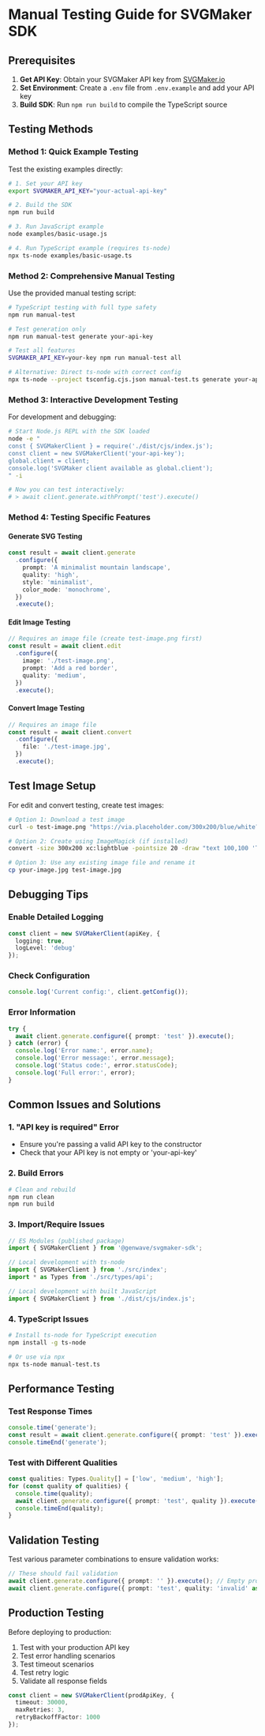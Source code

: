 # Manual Testing Guide for SVGMaker SDK

## Prerequisites

1. **Get API Key**: Obtain your SVGMaker API key from [SVGMaker.io](https://svgmaker.io)
2. **Set Environment**: Create a `.env` file from `.env.example` and add your API key
3. **Build SDK**: Run `npm run build` to compile the TypeScript source

## Testing Methods

### Method 1: Quick Example Testing

Test the existing examples directly:

```bash
# 1. Set your API key
export SVGMAKER_API_KEY="your-actual-api-key"

# 2. Build the SDK
npm run build

# 3. Run JavaScript example
node examples/basic-usage.js

# 4. Run TypeScript example (requires ts-node)
npx ts-node examples/basic-usage.ts
```

### Method 2: Comprehensive Manual Testing

Use the provided manual testing script:

```bash
# TypeScript testing with full type safety
npm run manual-test

# Test generation only
npm run manual-test generate your-api-key

# Test all features
SVGMAKER_API_KEY=your-key npm run manual-test all

# Alternative: Direct ts-node with correct config
npx ts-node --project tsconfig.cjs.json manual-test.ts generate your-api-key
```

### Method 3: Interactive Development Testing

For development and debugging:

```bash
# Start Node.js REPL with the SDK loaded
node -e "
const { SVGMakerClient } = require('./dist/cjs/index.js');
const client = new SVGMakerClient('your-api-key');
global.client = client;
console.log('SVGMaker client available as global.client');
" -i

# Now you can test interactively:
# > await client.generate.withPrompt('test').execute()
```

### Method 4: Testing Specific Features

#### Generate SVG Testing
```typescript
const result = await client.generate
  .configure({
    prompt: 'A minimalist mountain landscape',
    quality: 'high',
    style: 'minimalist',
    color_mode: 'monochrome',
  })
  .execute();
```

#### Edit Image Testing
```typescript
// Requires an image file (create test-image.png first)
const result = await client.edit
  .configure({
    image: './test-image.png',
    prompt: 'Add a red border',
    quality: 'medium',
  })
  .execute();
```

#### Convert Image Testing
```typescript
// Requires an image file
const result = await client.convert
  .configure({
    file: './test-image.jpg',
  })
  .execute();
```

## Test Image Setup

For edit and convert testing, create test images:

```bash
# Option 1: Download a test image
curl -o test-image.png "https://via.placeholder.com/300x200/blue/white?text=Test+Image"

# Option 2: Create using ImageMagick (if installed)
convert -size 300x200 xc:lightblue -pointsize 20 -draw "text 100,100 'Test Image'" test-image.png

# Option 3: Use any existing image file and rename it
cp your-image.jpg test-image.jpg
```

## Debugging Tips

### Enable Detailed Logging
```typescript
const client = new SVGMakerClient(apiKey, {
  logging: true,
  logLevel: 'debug'
});
```

### Check Configuration
```typescript
console.log('Current config:', client.getConfig());
```

### Error Information
```typescript
try {
  await client.generate.configure({ prompt: 'test' }).execute();
} catch (error) {
  console.log('Error name:', error.name);
  console.log('Error message:', error.message);
  console.log('Status code:', error.statusCode);
  console.log('Full error:', error);
}
```

## Common Issues and Solutions

### 1. "API key is required" Error
- Ensure you're passing a valid API key to the constructor
- Check that your API key is not empty or 'your-api-key'

### 2. Build Errors
```bash
# Clean and rebuild
npm run clean
npm run build
```

### 3. Import/Require Issues
```typescript
// ES Modules (published package)
import { SVGMakerClient } from '@genwave/svgmaker-sdk';

// Local development with ts-node
import { SVGMakerClient } from './src/index';
import * as Types from './src/types/api';

// Local development with built JavaScript
import { SVGMakerClient } from './dist/cjs/index.js';
```

### 4. TypeScript Issues
```bash
# Install ts-node for TypeScript execution
npm install -g ts-node

# Or use via npx
npx ts-node manual-test.ts
```

## Performance Testing

### Test Response Times
```typescript
console.time('generate');
const result = await client.generate.configure({ prompt: 'test' }).execute();
console.timeEnd('generate');
```

### Test with Different Qualities
```typescript
const qualities: Types.Quality[] = ['low', 'medium', 'high'];
for (const quality of qualities) {
  console.time(quality);
  await client.generate.configure({ prompt: 'test', quality }).execute();
  console.timeEnd(quality);
}
```

## Validation Testing

Test various parameter combinations to ensure validation works:

```typescript
// These should fail validation
await client.generate.configure({ prompt: '' }).execute(); // Empty prompt
await client.generate.configure({ prompt: 'test', quality: 'invalid' as any }).execute(); // Invalid quality
```

## Production Testing

Before deploying to production:

1. Test with your production API key
2. Test error handling scenarios
3. Test timeout scenarios
4. Test retry logic
5. Validate all response fields

```typescript
const client = new SVGMakerClient(prodApiKey, {
  timeout: 30000,
  maxRetries: 3,
  retryBackoffFactor: 1000
});
```
